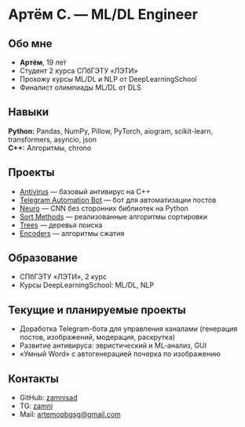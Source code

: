 # Артём С. — ML/DL Engineer

## Обо мне
- **Артём**, 19 лет
- Студент 2 курса СПбГЭТУ «ЛЭТИ»
- Прохожу курсы ML/DL и NLP от DeepLearningSchool
- Финалист олимпиады ML/DL от DLS

## Навыки
**Python:** Pandas, NumPy, Pillow, PyTorch, aiogram, scikit-learn, transformers, asyncio, json  
**C++:** Алгоритмы, chrono

## Проекты
- [Antivirus](https://github.com/zamnisad/antivirus) — базовый антивирус на C++
- [Telegram Automation Bot](https://github.com/zamnisad/Telegram-Automatization-Bot) — бот для автоматизации постов
- [Neuro](https://github.com/zamnisad/neuro) — CNN без сторонних библиотек на Python
- [Sort Methods](https://github.com/zamnisad/Sort-Methods) — реализованные алгоритмы сортировки
- [Trees](https://github.com/zamnisad/Trees) — деревья поиска
- [Encoders](https://github.com/zamnisad/encoders) — алгоритмы сжатия

## Образование
- СПбГЭТУ «ЛЭТИ», 2 курс
- Курсы DeepLearningSchool: ML/DL, NLP

## Текущие и планируемые проекты
- Доработка Telegram-бота для управления каналами (генерация постов, изображений, модерация, раскрутка)
- Развитие антивируса: эвристический и ML‑анализ, GUI
- «Умный Word» с автогенерацией почерка по изображению

## Контакты
- GitHub: [zamnisad](https://github.com/zamnisad)
- TG: [zamni](https://t.me/zamni)
- Mail: artemopbgsg@gmail.com
